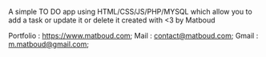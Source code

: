 A simple TO DO app using HTML/CSS/JS/PHP/MYSQL which allow you to add a task or update it or delete it created with <3 by Matboud

Portfolio : https://www.matboud.com;
Mail : contact@matboud.com;
Gmail : m.matboud@gmail.com;
